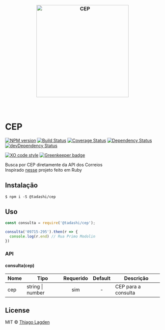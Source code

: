 <h3 align="center">
  <br>
  <img src="https://cdn.rawgit.com/lagden/cep/master/cep.svg" alt="CEP" width="300">
  <br>
  <br>
  <br>
</h3>

# CEP

[![NPM version][npm-img]][npm]
[![Build Status][ci-img]][ci]
[![Coverage Status][coveralls-img]][coveralls]
[![Dependency Status][dep-img]][dep]
[![devDependency Status][devDep-img]][devDep]

[![XO code style][xo-img]][xo]
[![Greenkeeper badge][greenkeeper-img]][greenkeeper]


[npm-img]:         https://img.shields.io/npm/v/lagden-cep.svg
[npm]:             https://www.npmjs.com/package/lagden-cep
[ci-img]:          https://travis-ci.org/lagden/cep.svg
[ci]:              https://travis-ci.org/lagden/cep
[coveralls-img]:   https://coveralls.io/repos/github/lagden/cep/badge.svg?branch=master
[coveralls]:       https://coveralls.io/github/lagden/cep?branch=master
[dep-img]:         https://david-dm.org/lagden/cep.svg
[dep]:             https://david-dm.org/lagden/cep
[devDep-img]:      https://david-dm.org/lagden/cep/dev-status.svg
[devDep]:          https://david-dm.org/lagden/cep#info=devDependencies
[xo-img]:          https://img.shields.io/badge/code_style-XO-5ed9c7.svg
[xo]:              https://github.com/sindresorhus/xo
[greenkeeper-img]: https://badges.greenkeeper.io/lagden/koa-error.svg
[greenkeeper]:     https://greenkeeper.io/

Busca por CEP diretamente da API dos Correios  
Inspirado [nesse](https://github.com/prodis/correios-cep) projeto feito em Ruby


## Instalação

```
$ npm i -S @tadashi/cep
```


## Uso

```js
const consulta = require('@tadashi/cep');

consulta('09715-295').then(r => {
  console.log(r.end) // Rua Primo Modolin
})
```


### API

#### consulta(cep)

Nome        | Tipo                 | Requerido | Default           | Descrição
----------- | -------------------- |:---------:|:-----------------:| ------------
cep         | string \| number     | sim       | -                 | CEP para a consulta


## License

MIT © [Thiago Lagden](http://lagden.in)

